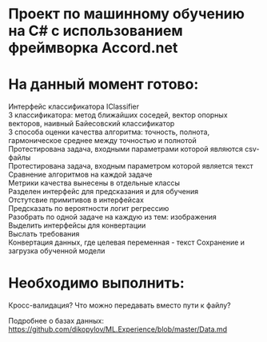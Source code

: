 # Проект по машинному обучению на С# с использованием фреймворка Accord.net
# На данный момент готово:
   Интерфейс классификатора IClassifier   
   3 классификатора: метод ближайших соседей, вектор опорных векторов, наивный Байесовский классификатор   
   3 способа оценки качества алгоритма: точность, полнота, гармоническое среднее между точностью и полнотой   
   Протестирована задача, входными параметрами которой являются csv-файлы   
   Протестирована задача, входным параметром которой является текст   
   Сравнение алгоритмов на каждой задаче   
   Метрики качества вынесены в отдельные классы   
   Разделен интерфейс для предсказания и для обучения   
   Отстутсвие примитивов в интерфейсах   
   Предсказать по вероятности логит регрессию      
   Разобрать по одной задаче на каждую из тем: изображения       
   Выделить интерфейсы для конвертации        
   Выслать требования   
   Конвертация данных, где целевая переменная - текст
   Сохранение и загрузка обученной модели
  
# Необходимо выполнить:      
   Кросс-валидация?
   Что можно передавать вместо пути к файлу?

Подробнее о базах данных: https://github.com/dikopylov/ML.Experience/blob/master/Data.md
